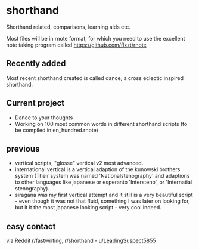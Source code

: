# shorthand
Shorthand related, comparisons, learning aids etc.

Most files will be in rnote format, for which you need to use the excellent note taking program called https://github.com/flxzt/rnote

## Recently added
Most recent shorthand created is called dance, a cross eclectic inspired shorthand.

## Current project
- Dance to your thoughts
- Working on 100 most common words in different shorthand scripts (to be compiled in en_hundred.rnote)

## previous
- vertical scripts, "glosse" vertical v2 most advanced.
- international vertical is a vertical adaption of the kunowski brothers system (Their system was named 'Nationalstenography' and adaptions to other languages like japanese or esperanto 'Intersteno', or 'Internatial stenography).
- siragana was my first vertical attempt and it still is a very beautiful script - even though it was not that fluid, something I was later on looking for, but it it the most japanese looking script - very cool indeed.

## easy contact
via Reddit r/fastwriting, r/shorthand - [u/LeadingSuspect5855](https://www.reddit.com/user/LeadingSuspect5855/)
